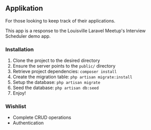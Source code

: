 ## Applikation

For those looking to keep track of their applications.

This app is a response to the Louisville Laravel Meetup's Interview Scheduler demo app. 

### Installation
1. Clone the project to the desired directory
2. Ensure the server points to the `public/` directory
3. Retrieve project dependencies: `composer install`
4. Create the migration table: `php artisan migrate:install`
5. Setup the database: `php artisan migrate`
6. Seed the database: `php artisan db:seed`
7. Enjoy!

### Wishlist
- Complete CRUD operations
- Authentication